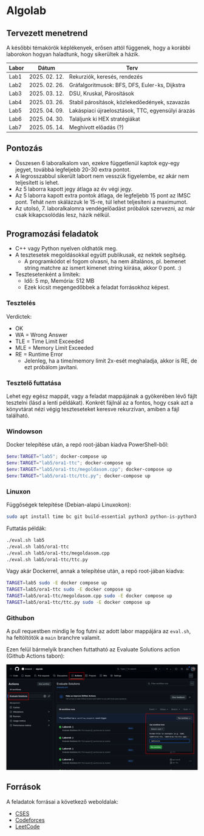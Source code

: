 # Algolab

## Tervezett menetrend

A későbbi témakörök képlékenyek, erősen attól függenek, hogy a korábbi laborokon hogyan haladtunk, hogy sikerültek a házik.

| Labor | Dátum            | Terv                                              |
| ----- | ---------------- | ------------------------------------------------- |
| Lab1  | 2025\. 02\. 12\. | Rekurziók, keresés, rendezés                      |
| Lab2  | 2025\. 02\. 26\. | Gráfalgoritmusok: BFS, DFS, Euler-ks, Dijkstra    |
| Lab3  | 2025\. 03\. 12\. | DSU, Kruskal, Párosítások                         |
| Lab4  | 2025\. 03\. 26\. | Stabil párosítások, közlekedőedények, szavazás    |
| Lab5  | 2025\. 04\. 09\. | Lakáspiaci újraelosztások, TTC, egyensúlyi árazás |
| Lab6  | 2025\. 04\. 30\. | Találjunk ki HEX stratégiákat                     |
| Lab7  | 2025\. 05\. 14\. | Meghívott előadás (?)                             |

## Pontozás

- Összesen 6 laboralkalom van, ezekre függetlenül kaptok egy-egy jegyet, továbbá legfeljebb 20-30 extra pontot.
- A legrosszabbul sikerült labort nem vesszük figyelembe, ez akár nem teljesített is lehet.
- Az 5 laborra kapott jegy átlaga az év végi jegy.
- Az 5 laborra kapott extra pontok átlaga, de legfeljebb 15 pont az IMSC pont. Tehát *nem* skálázzuk le 15-re, túl lehet teljesíteni a maximumot.
- Az utolsó, 7. laboralkalomra vendégelőadást próbálok szervezni, az már csak kikapcsolódás lesz, házik nélkül.

## Programozási feladatok

- C++ vagy Python nyelven oldhatók meg.
- A tesztesetek megoldásokkal együtt publikusak, ez nektek segítség.
  - A programkódot el fogom olvasni, ha nem általános, pl. bemenet string matchre az ismert kimenet string kiírása, akkor 0 pont. :)
- Tesztesetenként a limitek:
  - Idő: 5 mp, Memória: 512 MB
  - Ezek kicsit megengedőbbek a feladat forrásokhoz képest.

### Tesztelés

Verdictek:

- OK
- WA = Wrong Answer
- TLE = Time Limit Exceeded
- MLE = Memory Limit Exceeded
- RE = Runtime Error
  - Jelenleg, ha a time/memory limit 2x-esét meghaladja, akkor is RE, de ezt próbálom javítani.

### Tesztelő futtatása

Lehet egy egész mappát, vagy a feladat mappájának a gyökerében lévő fájlt tesztelni (lásd a lenti példákat). Konkrét fájlnál az a fontos, hogy csak azt a könyvtárat nézi végig teszteseteket keresve rekurzívan, amiben a fájl található.

### Windowson

Docker telepítése után, a repó root-jában kiadva PowerShell-ből:
```powershell
$env:TARGET="lab5"; docker-compose up
$env:TARGET="lab5/ora1-ttc"; docker-compose up
$env:TARGET="lab5/ora1-ttc/megoldasom.cpp"; docker-compose up
$env:TARGET="lab5/ora1-ttc/ttc.py"; docker-compose up
```

### Linuxon

Függőségek telepítése (Debian-alapú Linuxokon):
```bash
sudo apt install time bc git build-essential python3 python-is-python3
```

Futtatás példák:
```bash
./eval.sh lab5
./eval.sh lab5/ora1-ttc
./eval.sh lab5/ora1-ttc/megoldasom.cpp
./eval.sh lab5/ora1-ttc/ttc.py
```

Vagy akár Dockerrel, annak a telepítése után, a repó root-jában kiadva:
```bash
TARGET=lab5 sudo -E docker compose up
TARGET=lab5/ora1-ttc sudo -E docker compose up
TARGET=lab5/ora1-ttc/megoldasom.cpp sudo -E docker compose up
TARGET=lab5/ora1-ttc/ttc.py sudo -E docker compose up
```

### Githubon

A pull requestben mindig le fog futni az adott labor mappájára az `eval.sh`, ha feltöltötök a `main` branchre valamit.

Ezen felül bármelyik branchen futtatható az Evaluate Solutions action (Github Actions tabon):

![](./assets/eval-github.png)

## Források

A feladatok forrásai a következő weboldalak:

- [CSES](https://cses.fi/problemset)
- [Codeforces](https://codeforces.com)
- [LeetCode](https://leetcode.com)
